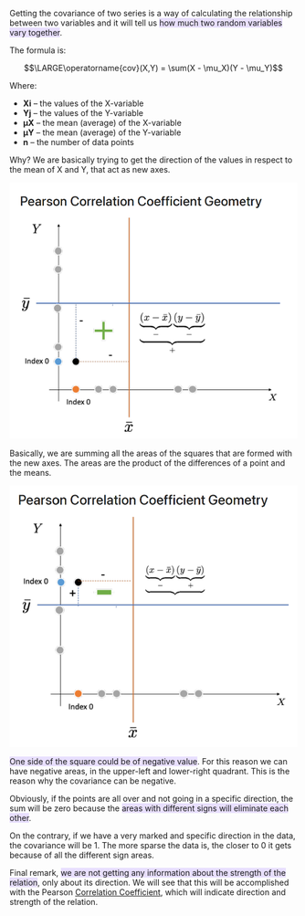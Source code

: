 Getting the covariance of two series is a way of calculating the relationship between two variables and it will tell us <span style="background:rgba(183, 152, 255, 0.3)">how much two random variables vary together</span>.

The formula is:

$$\LARGE\operatorname{cov}(X,Y) = \sum(X - \mu_X)(Y - \mu_Y)$$

Where:
-   **Xi** – the values of the X-variable
-   **Yj** – the values of the Y-variable
-   **μX** – the mean (average) of the X-variable
-   **μY** – the mean (average) of the Y-variable
-   **n** – the number of data points

Why?
We are basically trying to get the direction of the values in respect to the mean of X and Y, that act as new axes.

![](../z_images/Pasted%20image%2020230225203834.png)

Basically, we are summing all the areas of the squares that are formed with the new axes.
The areas are the product of the differences of a point and the means.

![](../z_images/Pasted%20image%2020230225204059.png)

<span style="background:rgba(183, 152, 255, 0.3)">One side of the square could be of negative value</span>. For this reason we can have negative areas, in the upper-left and lower-right quadrant.
This is the reason why the covariance can be negative.

Obviously, if the points are all over and not going in a specific direction, the sum will be zero because the <span style="background:rgba(183, 152, 255, 0.3)">areas with different signs will eliminate each other</span>.

On the contrary, if we have a very marked and specific direction in the data, the covariance will be 1. The more sparse the data is, the closer to 0 it gets because of all the different sign areas.

Final remark, <span style="background:rgba(183, 152, 255, 0.3)">we are not getting any information about the strength of the relation</span>, only about its direction. We will see that this will be accomplished with the Pearson [Correlation Coefficient](Correlation%20coefficient.md), which will indicate direction and strength of the relation.